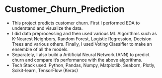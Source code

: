 # Customer_Churn_Prediction

*	This project predicts customer churn. First I performed EDA to understand and visualize the data. 
*	I did data preprocessing and then used various ML Algorithms such as K-Nearest Neighbors, Random Forest, Logistic Regression, Decision Trees and various others. Finally, I used Voting Classifier to make an ensemble of all the models.
*	Separately, I also build a Aritificial Neural Network (ANN) to predict churn and compare it’s performance with the above algorithms.
*	Tech Stack used: Python, Pandas, Numpy, Matplotlib, Seaborn, Plotly, Scikit-learn, TensorFlow (Keras) 
